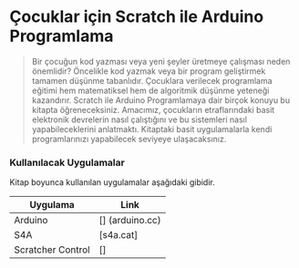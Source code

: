 # Çocuklar için Scratch ile Arduino Programlama

>Bir çocuğun kod yazması veya yeni şeyler üretmeye çalışması neden önemlidir? Öncelikle kod yazmak veya bir program geliştirmek tamamen düşünme tabanlıdır. Çocuklara verilecek programlama eğitimi hem matematiksel hem de algoritmik düşünme yeteneği kazandırır. Scratch ile Arduino Programlamaya dair birçok konuyu bu kitapta öğreneceksiniz. Amacımız, çocukların etraflarındaki basit elektronik devrelerin nasıl çalıştığını ve bu sistemleri nasıl yapabileceklerini anlatmaktı. Kitaptaki basit uygulamalarla kendi programlarınızı yapabilecek seviyeye ulaşacaksınız. 
>

### Kullanılacak Uygulamalar

Kitap boyunca kullanılan uygulamalar aşağıdaki gibidir.

| Uygulama | Link |
| ------ | ------ |
| Arduino | [] (arduino.cc) |
| S4A | [s4a.cat]  |
| Scratcher Control | [] |






  
